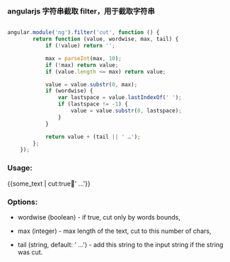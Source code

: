 ### angularjs 字符串截取 filter，用于截取字符串

```JavaScript

angular.module('ng').filter('cut', function () {
        return function (value, wordwise, max, tail) {
            if (!value) return '';

            max = parseInt(max, 10);
            if (!max) return value;
            if (value.length <= max) return value;

            value = value.substr(0, max);
            if (wordwise) {
                var lastspace = value.lastIndexOf(' ');
                if (lastspace != -1) {
                    value = value.substr(0, lastspace);
                }
            }

            return value + (tail || ' …');
        };
    });
```

### Usage:

{{some_text | cut:true:100:' ...'}}

### Options:

* wordwise (boolean) - if true, cut only by words bounds,

* max (integer) - max length of the text, cut to this number of chars,

* tail (string, default: ' …') - add this string to the input string if the string was cut.
